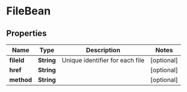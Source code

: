 
# FileBean

## Properties
Name | Type | Description | Notes
------------ | ------------- | ------------- | -------------
**fileId** | **String** | Unique identifier for each file |  [optional]
**href** | **String** |  |  [optional]
**method** | **String** |  |  [optional]



